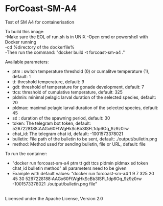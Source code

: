 # ForCoast-SM-A4

Test of SM A4 for containerisation

To build this image: <br />
-Make sure the EOL of run.sh is in UNIX
-Open cmd or powershell with Docker running <br />
-cd %directory of the dockerfile% <br />
-Then run the command: "docker build -t forcoast-sm-a4 ."

Available parameters:  <br />
- ptm : switch temperature threshold (0) or cumalitve temperature (1), default: 1 <br />
- tt: threshold temperature, default: 9 <br />
- gdt: threshold of temperature for gonade development, default: 7 <br />
- ttcs: threshold of cumulative temperature, default: 325 <br />
- pldmin: minimal pelagic larval duration of the selected species, default: 20 <br />
- pldmax: maximal pelagic larval duration of the selected species, default: 45 <br />
- sd : duration of the spawning period, default: 30 <br />
- token: The telegram bot token, default: 5267228188:AAGx60FtWgHkScBb3ISFL1dp6Oq_9z9z0rw <br />
- chat_id: The telegram chat id, default: -1001573378021 <br />
- bulletin: File path of the bulletin to be sent, default: ./output/bulletin.png <br />
- method: Method used for sending bulletin, file or URL, default: file <br />

To run the container:<br />

- "docker run forcoast-sm-a4 ptm tt gdt ttcs pldmin pldmax sd token chat_id bulletin method" all parameters need to be given
- Example with default values: "docker run forcoast-sm-a4 1 9 7 325 20 45 30 5267228188:AAGx60FtWgHkScBb3ISFL1dp6Oq_9z9z0rw  -1001573378021 ./output/bulletin.png file"</br>
</br>
Licensed under the Apache License, Version 2.0

